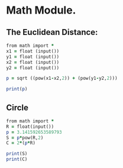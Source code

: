 Math Module.
============

The Euclidean Distance:
------------------------
`````ruby
from math import *
x1 = float (input())
y1 = float (input())
x2 = float (input())
y2 = float (input())

p = sqrt ((pow(x1-x2,2)) + (pow(y1-y2,2)))

print(p)
`````
Circle
------
```````````ruby
from math import *
R = float(input())
p = 3.141592653589793
S = p*pow(R,2) 
C = 2*(p*R)

print(S)
print(C)
````````````````
